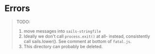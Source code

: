 # Errors


> TODO:
> 1. move messages into `sails-stringfile`
> 2. Ideally we don't call `process.exit()` at all- instead, consistently call sails.lower().  See comment at bottom of `fatal.js`.
> 3. This directory can probably be deleted.